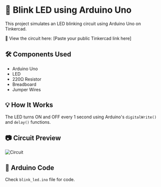 # 🔌 Blink LED using Arduino Uno

This project simulates an LED blinking circuit using Arduino Uno on Tinkercad.

🔗 View the circuit here: [Paste your public Tinkercad link here]

## 🛠 Components Used
- Arduino Uno
- LED
- 220Ω Resistor
- Breadboard
- Jumper Wires

## 💡 How It Works
The LED turns ON and OFF every 1 second using Arduino's `digitalWrite()` and `delay()` functions.

## 📷 Circuit Preview
![Circuit](circuit.png)

## 🔧 Arduino Code
Check `blink_led.ino` file for code.
